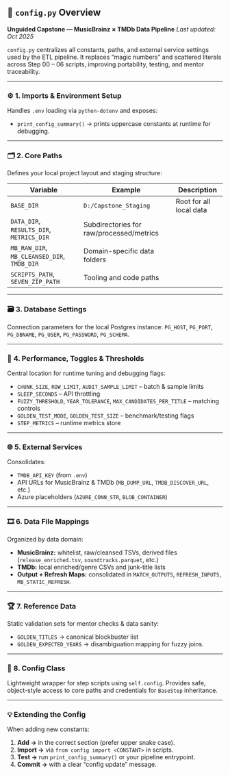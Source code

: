 ## 🧩 `config.py` Overview

**Unguided Capstone — MusicBrainz × TMDb Data Pipeline**
 *Last updated: Oct 2025*

`config.py` centralizes all constants, paths, and external service settings used by the ETL pipeline.
 It replaces “magic numbers” and scattered literals across Step 00 – 06 scripts, improving portability, testing, and mentor traceability.

------

### ⚙️ **1. Imports & Environment Setup**

Handles `.env` loading via `python-dotenv` and exposes:

- `print_config_summary()` → prints uppercase constants at runtime for debugging.

------

### 🗂️ **2. Core Paths**

Defines your local project layout and staging structure:

| Variable                                    | Example                                  | Description             |
| ------------------------------------------- | ---------------------------------------- | ----------------------- |
| `BASE_DIR`                                  | `D:/Capstone_Staging`                    | Root for all local data |
| `DATA_DIR`, `RESULTS_DIR`, `METRICS_DIR`    | Subdirectories for raw/processed/metrics |                         |
| `MB_RAW_DIR`, `MB_CLEANSED_DIR`, `TMDB_DIR` | Domain-specific data folders             |                         |
| `SCRIPTS_PATH`, `SEVEN_ZIP_PATH`            | Tooling and code paths                   |                         |

------

### 🗃️ **3. Database Settings**

Connection parameters for the local Postgres instance:
 `PG_HOST`, `PG_PORT`, `PG_DBNAME`, `PG_USER`, `PG_PASSWORD`, `PG_SCHEMA`.

------

### 🚀 **4. Performance, Toggles & Thresholds**

Central location for runtime tuning and debugging flags:

- `CHUNK_SIZE`, `ROW_LIMIT`, `AUDIT_SAMPLE_LIMIT` – batch & sample limits
- `SLEEP_SECONDS` – API throttling
- `FUZZY_THRESHOLD`, `YEAR_TOLERANCE`, `MAX_CANDIDATES_PER_TITLE` – matching controls
- `GOLDEN_TEST_MODE`, `GOLDEN_TEST_SIZE` – benchmark/testing flags
- `STEP_METRICS` – runtime metrics store

------

### 🌐 **5. External Services**

Consolidates:

- `TMDB_API_KEY` (from `.env`)
- API URLs for MusicBrainz & TMDb (`MB_DUMP_URL`, `TMDB_DISCOVER_URL`, etc.)
- Azure placeholders (`AZURE_CONN_STR`, `BLOB_CONTAINER`)

------

### 🎞️ **6. Data File Mappings**

Organized by data domain:

- **MusicBrainz:** whitelist, raw/cleansed TSVs, derived files (`release_enriched.tsv`, `soundtracks.parquet`, etc.)
- **TMDb:** local enriched/genre CSVs and junk-title lists
- **Output + Refresh Maps:** consolidated in `MATCH_OUTPUTS`, `REFRESH_INPUTS`, `MB_STATIC_REFRESH`.

------

### 🏆 **7. Reference Data**

Static validation sets for mentor checks & data sanity:

- `GOLDEN_TITLES` → canonical blockbuster list
- `GOLDEN_EXPECTED_YEARS` → disambiguation mapping for fuzzy joins.

------

### 🧱 **8. Config Class**

Lightweight wrapper for step scripts using `self.config`.
 Provides safe, object-style access to core paths and credentials for `BaseStep` inheritance.

------

### 💡 **Extending the Config**

When adding new constants:

1. **Add →** in the correct section (prefer upper snake case).
2. **Import →** via `from config import <CONSTANT>` in scripts.
3. **Test →** run `print_config_summary()` or your pipeline entrypoint.
4. **Commit →** with a clear “config update” message.